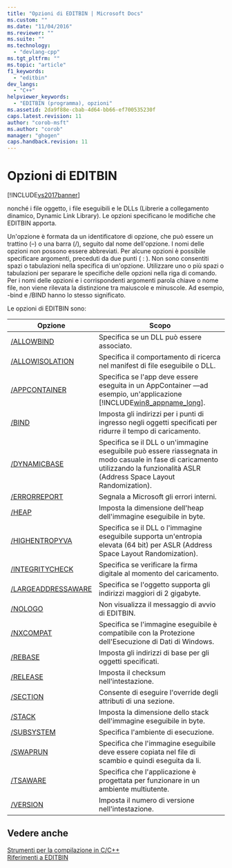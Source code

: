 ```yaml
---
title: "Opzioni di EDITBIN | Microsoft Docs"
ms.custom: ""
ms.date: "11/04/2016"
ms.reviewer: ""
ms.suite: ""
ms.technology: 
  - "devlang-cpp"
ms.tgt_pltfrm: ""
ms.topic: "article"
f1_keywords: 
  - "editbin"
dev_langs: 
  - "C++"
helpviewer_keywords: 
  - "EDITBIN (programma), opzioni"
ms.assetid: 2da9f88e-cbab-4d64-bb66-ef700535230f
caps.latest.revision: 11
author: "corob-msft"
ms.author: "corob"
manager: "ghogen"
caps.handback.revision: 11
---
```

# Opzioni di EDITBIN
[!INCLUDE[vs2017banner](../../assembler/inline/includes/vs2017banner.md)]

nonché i file oggetto, i file eseguibili e le DLLs \(Librerie a collegamento dinamico, Dynamic Link Library\).  Le opzioni specificano le modifiche che EDITBIN apporta.  
  
 Un'opzione è formata da un identificatore di opzione, che può essere un trattino \(–\) o una barra \(\/\), seguito dal nome dell'opzione.  I nomi delle opzioni non possono essere abbreviati.  Per alcune opzioni è possibile specificare argomenti, preceduti da due punti \( : \).  Non sono consentiti spazi o tabulazioni nella specifica di un'opzione.  Utilizzare uno o più spazi o tabulazioni per separare le specifiche delle opzioni nella riga di comando.  Per i nomi delle opzioni e i corrispondenti argomenti parola chiave o nome file, non viene rilevata la distinzione tra maiuscole e minuscole.  Ad esempio, \-bind e \/BIND hanno lo stesso significato.  
  
 Le opzioni di EDITBIN sono:  
  
|Opzione|Scopo|  
|-------------|-----------|  
|[\/ALLOWBIND](../../build/reference/allowbind.md)|Specifica se un DLL può essere associato.|  
|[\/ALLOWISOLATION](../../build/reference/allowisolation.md)|Specifica il comportamento di ricerca nel manifest di file eseguibile o DLL.|  
|[\/APPCONTAINER](../../build/reference/appcontainer.md)|Specifica se l'app deve essere eseguita in un AppContainer —ad esempio, un'applicazione [!INCLUDE[win8_appname_long](../../build/includes/win8_appname_long_md.md)].|  
|[\/BIND](../../build/reference/bind.md)|Imposta gli indirizzi per i punti di ingresso negli oggetti specificati per ridurre il tempo di caricamento.|  
|[\/DYNAMICBASE](../../build/reference/dynamicbase.md)|Specifica se il DLL o un'immagine eseguibile può essere riassegnata in modo casuale in fase di caricamento utilizzando la funzionalità ASLR \(Address Space Layout Randomization\).|  
|[\/ERRORREPORT](../../build/reference/errorreport-editbin-exe.md)|Segnala a Microsoft gli errori interni.|  
|[\/HEAP](../../build/reference/heap.md)|Imposta la dimensione dell'heap dell'immagine eseguibile in byte.|  
|[\/HIGHENTROPYVA](../../build/reference/highentropyva.md)|Specifica se il DLL o l'immagine eseguibile supporta un'entropia elevata \(64 bit\) per ASLR \(Address Space Layout Randomization\).|  
|[\/INTEGRITYCHECK](../../build/reference/integritycheck.md)|Specifica se verificare la firma digitale al momento del caricamento.|  
|[\/LARGEADDRESSAWARE](../../build/reference/largeaddressaware.md)|Specifica se l'oggetto supporta gli indirizzi maggiori di 2 gigabyte.|  
|[\/NOLOGO](../../build/reference/nologo-editbin.md)|Non visualizza il messaggio di avvio di EDITBIN.|  
|[\/NXCOMPAT](../../build/reference/nxcompat.md)|Specifica se l'immagine eseguibile è compatibile con la Protezione dell'Esecuzione di Dati di Windows.|  
|[\/REBASE](../../build/reference/rebase.md)|Imposta gli indirizzi di base per gli oggetti specificati.|  
|[\/RELEASE](../../build/reference/release.md)|Imposta il checksum nell'intestazione.|  
|[\/SECTION](../../build/reference/section-editbin.md)|Consente di eseguire l'override degli attributi di una sezione.|  
|[\/STACK](../../build/reference/stack.md)|Imposta la dimensione dello stack dell'immagine eseguibile in byte.|  
|[\/SUBSYSTEM](../../build/reference/subsystem.md)|Specifica l'ambiente di esecuzione.|  
|[\/SWAPRUN](../../build/reference/swaprun.md)|Specifica che l'immagine eseguibile deve essere copiata nel file di scambio e quindi eseguita da li.|  
|[\/TSAWARE](../../build/reference/tsaware.md)|Specifica che l'applicazione è progettata per funzionare in un ambiente multiutente.|  
|[\/VERSION](../../build/reference/version.md)|Imposta il numero di versione nell'intestazione.|  
  
## Vedere anche  
 [Strumenti per la compilazione in C\/C\+\+](../../build/reference/c-cpp-build-tools.md)   
 [Riferimenti a EDITBIN](../../build/reference/editbin-reference.md)